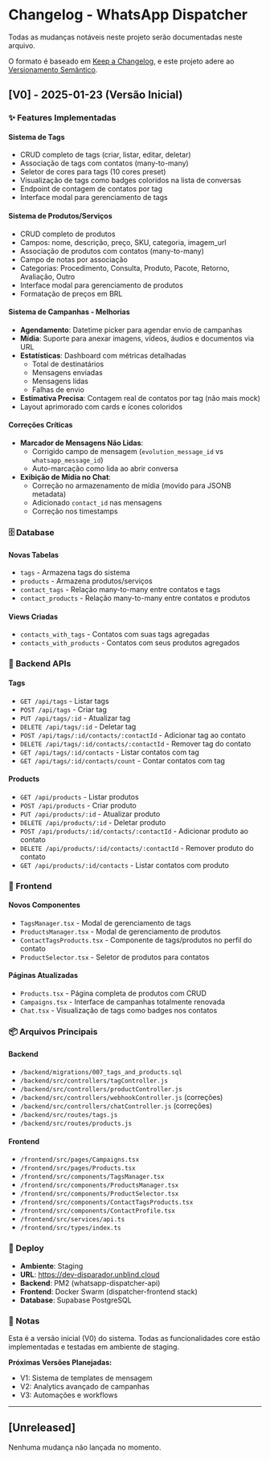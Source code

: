 # Changelog - WhatsApp Dispatcher

Todas as mudanças notáveis neste projeto serão documentadas neste arquivo.

O formato é baseado em [Keep a Changelog](https://keepachangelog.com/pt-BR/1.0.0/),
e este projeto adere ao [Versionamento Semântico](https://semver.org/lang/pt-BR/).

## [V0] - 2025-01-23 (Versão Inicial)

### ✨ Features Implementadas

#### Sistema de Tags
- CRUD completo de tags (criar, listar, editar, deletar)
- Associação de tags com contatos (many-to-many)
- Seletor de cores para tags (10 cores preset)
- Visualização de tags como badges coloridos na lista de conversas
- Endpoint de contagem de contatos por tag
- Interface modal para gerenciamento de tags

#### Sistema de Produtos/Serviços
- CRUD completo de produtos
- Campos: nome, descrição, preço, SKU, categoria, imagem_url
- Associação de produtos com contatos (many-to-many)
- Campo de notas por associação
- Categorias: Procedimento, Consulta, Produto, Pacote, Retorno, Avaliação, Outro
- Interface modal para gerenciamento de produtos
- Formatação de preços em BRL

#### Sistema de Campanhas - Melhorias
- **Agendamento**: Datetime picker para agendar envio de campanhas
- **Mídia**: Suporte para anexar imagens, vídeos, áudios e documentos via URL
- **Estatísticas**: Dashboard com métricas detalhadas
  - Total de destinatários
  - Mensagens enviadas
  - Mensagens lidas
  - Falhas de envio
- **Estimativa Precisa**: Contagem real de contatos por tag (não mais mock)
- Layout aprimorado com cards e ícones coloridos

#### Correções Críticas
- **Marcador de Mensagens Não Lidas**:
  - Corrigido campo de mensagem (`evolution_message_id` vs `whatsapp_message_id`)
  - Auto-marcação como lida ao abrir conversa
- **Exibição de Mídia no Chat**:
  - Correção no armazenamento de mídia (movido para JSONB metadata)
  - Adicionado `contact_id` nas mensagens
  - Correção nos timestamps

### 🗄️ Database

#### Novas Tabelas
- `tags` - Armazena tags do sistema
- `products` - Armazena produtos/serviços
- `contact_tags` - Relação many-to-many entre contatos e tags
- `contact_products` - Relação many-to-many entre contatos e produtos

#### Views Criadas
- `contacts_with_tags` - Contatos com suas tags agregadas
- `contacts_with_products` - Contatos com seus produtos agregados

### 🔧 Backend APIs

#### Tags
- `GET /api/tags` - Listar tags
- `POST /api/tags` - Criar tag
- `PUT /api/tags/:id` - Atualizar tag
- `DELETE /api/tags/:id` - Deletar tag
- `POST /api/tags/:id/contacts/:contactId` - Adicionar tag ao contato
- `DELETE /api/tags/:id/contacts/:contactId` - Remover tag do contato
- `GET /api/tags/:id/contacts` - Listar contatos com tag
- `GET /api/tags/:id/contacts/count` - Contar contatos com tag

#### Products
- `GET /api/products` - Listar produtos
- `POST /api/products` - Criar produto
- `PUT /api/products/:id` - Atualizar produto
- `DELETE /api/products/:id` - Deletar produto
- `POST /api/products/:id/contacts/:contactId` - Adicionar produto ao contato
- `DELETE /api/products/:id/contacts/:contactId` - Remover produto do contato
- `GET /api/products/:id/contacts` - Listar contatos com produto

### 🎨 Frontend

#### Novos Componentes
- `TagsManager.tsx` - Modal de gerenciamento de tags
- `ProductsManager.tsx` - Modal de gerenciamento de produtos
- `ContactTagsProducts.tsx` - Componente de tags/produtos no perfil do contato
- `ProductSelector.tsx` - Seletor de produtos para contatos

#### Páginas Atualizadas
- `Products.tsx` - Página completa de produtos com CRUD
- `Campaigns.tsx` - Interface de campanhas totalmente renovada
- `Chat.tsx` - Visualização de tags como badges nos contatos

### 📦 Arquivos Principais

#### Backend
- `/backend/migrations/007_tags_and_products.sql`
- `/backend/src/controllers/tagController.js`
- `/backend/src/controllers/productController.js`
- `/backend/src/controllers/webhookController.js` (correções)
- `/backend/src/controllers/chatController.js` (correções)
- `/backend/src/routes/tags.js`
- `/backend/src/routes/products.js`

#### Frontend
- `/frontend/src/pages/Campaigns.tsx`
- `/frontend/src/pages/Products.tsx`
- `/frontend/src/components/TagsManager.tsx`
- `/frontend/src/components/ProductsManager.tsx`
- `/frontend/src/components/ProductSelector.tsx`
- `/frontend/src/components/ContactTagsProducts.tsx`
- `/frontend/src/components/ContactProfile.tsx`
- `/frontend/src/services/api.ts`
- `/frontend/src/types/index.ts`

### 🚀 Deploy

- **Ambiente**: Staging
- **URL**: https://dev-disparador.unblind.cloud
- **Backend**: PM2 (whatsapp-dispatcher-api)
- **Frontend**: Docker Swarm (dispatcher-frontend stack)
- **Database**: Supabase PostgreSQL

### 📝 Notas

Esta é a versão inicial (V0) do sistema. Todas as funcionalidades core estão implementadas e testadas em ambiente de staging.

**Próximas Versões Planejadas:**
- V1: Sistema de templates de mensagem
- V2: Analytics avançado de campanhas
- V3: Automações e workflows

---

## [Unreleased]

Nenhuma mudança não lançada no momento.
